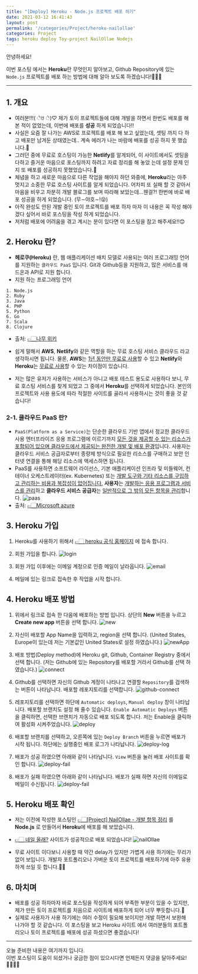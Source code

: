 ```yaml
---
title: "[Deploy] Heroku - Node.js 프로젝트 배포 하기"
date: 2021-03-12 16:41:43
layout: post
permalink: '/categories/Project/heroku-nailollae'
categories: Project
tags: heroku deploy Toy-project NailOllae Nodejs
---
```


안녕하세요!

이번 포스팅 에서는 **Heroku**란 무엇인지 알아보고, Github Repository에 있는 `Node.js` 프로젝트를 배포 하는 방법에 대해 알아 보도록 하겠습니다!👩🏻‍💻


---
## 1. 개요
- 여러분!!!( ்́ꇴ ்̀)♡ 제가 토이 프로젝트들에 대해 개발을 하면서 한번도 배포를 해본 적이 없었는데, 이번에 배포를 **성공** 하게 되었습니다!! 
- 사실은 요즘 잘 나가는 AWS로 프로젝트를 배포 해 보고 싶었는데, 셋팅 까지 다 하고 배포만 남겨둔 상태였는데.. 계속 에러가 나는 바람에 배포를 성공 하지 못 했습니다.🥲
- 그러던 중에 무료로 호스팅이 가능한 **Netlify**를 알게되어, 이 사이트에서도 셋팅을 다하고 즐거운 마음으로 포스팅까지 하려고 자료 정리를 해 놓았 는데 설정 문제 인지 또 배포를 성공하지 못했었습니다.🥲
- 체념을 하고 새로운 마음으로 다른 작업을 해야지 하던 와중에, **Heroku**라는 아주 멋지고 소중한 무료 호스팅 사이트를 알게 되었습니다. 어차피 또 실패 할 것 같아서 마음을 비우고 차분히 개발 블로그를 보며 따라해 보았는데...웬걸?! 한번에 바로 배포 성공을 하게 되었습니다. (무∼야호∼!😝)
- 아직 완성도 안된 개발 중인 토이 프로젝트를 배포 하자 마자 이 내용은 꼭 작성 해야 겠다 싶어서 바로 포스팅을 작성 하게 되었습니다.
- 저처럼 배포에 어려움을 겪고 계시는 분이 있다면 이 포스팅을 참고 해주세요!!😊

## 2. Heroku 란?
- **헤로쿠(Heroku)** 란, 웹 애플리케이션 배치 모델로 사용되는 여러 프로그래밍 언어를 지원하는 `클라우드 PaaS` 입니다. Git과 Github등을 지원하고, 많은 서비스를 애드온과 API로 지원 합니다.
- 지원 하는 프로그래밍 언어
```
1. Node.js
2. Ruby
3. Java
4. PHP
5. Python
6. Go
7. Scala
8. Clojure
```
- 출처: [👉🏻나무 위키](https://namu.wiki/w/Heroku)

- 쉽게 말해서 **AWS**, **Netlify**와 같은 역할을 하는 무료 호스팅 서비스 클라우드 라고 생각하시면 됩니다. 물론, **AWS**는 <U>1년 동안만 무료로 사용</U>할 수 있고 **Netlify**와 **Heroku**는 <U>무료로 사용</U>할 수 있는 차이점이 있습니다.
- 저는 많은 유저가 사용하는 서비스가 아니고 배포 테스트 용도로 사용하다 보니, 무료 호스팅 서비스를 찾게 되었고 그 중에서 **Heroku**를 선택하게 되었습니다. 본인의 프로젝트와 사용 용도에 따라 적절한 사이트를 골라서 사용하시는 것이 좋을 것 같습니다!


### 2-1. 클라우드 PaaS 란?
- `PaaS(Platform as a Service)`는 단순한 클라우드 기반 앱에서 정교한 클라우드 사용 엔터프라이즈 응용 프로그램에 이르기까지 <U>모든 것을 제공할 수 있는 리소스가 포함되어 있으며 클라우드에서 제공되는 완전한 개발 및 배포 환경</U>입니다. 사용자는 클라우드 서비스 공급자로부터 종량제 방식으로 필요한 리소스를 구매하고 보안 인터넷 연결을 통해 해당 리소스에 액세스하면 됩니다. 
- PaaS를 사용하면 소프트웨어 라이선스, 기본 애플리케이션 인프라 및 미들웨어, 컨테이너 오케스트레이터(ex. Kubernetes) 또는 <U>개발 도구와 기타 리소스를 구입하고 관리하는 비용과 복잡성이 없어집니다.</U> **사용자**는 <U>개발하는 응용 프로그램과 서비스를 관리</U>하고 **클라우드 서비스 공급자**는 <U>일반적으로 그 밖의 모든 항목을 관리</U>합니다.
![paas](/assets/images/deploy/paas.png)
- 출처: [👉🏻Microsoft azure](https://azure.microsoft.com/ko-kr/overview/what-is-paas/)


## 3. Heroku 가입
1. Heroku를 사용하기 위해서 [👉🏻 heroku 공식 홈페이지](https://id.heroku.com/login) 에 접속 합니다.

2. 회원 가입을 합니다.
![login](/assets/images/deploy/heroku-account.png)

3. 회원 가입 이후에는 이메일 계정으로 인증 메일이 날라옵니다.
![email](/assets/images/deploy/heroku-email.png)

4. 메일에 있는 링크로 접속한 후 작업을 시작 합니다.

 
## 4. Heroku 배포 방법
1. 위에서 링크로 접속 한 다음에 배포하는 방법 입니다. 상단의 **New** 버튼을 누르고 **Create new app** 버튼을 선택 합니다.
![new](/assets/images/deploy/heroku-new.png)

2. 자신이 배포할 App Name을 입력하고, region을 선택 합니다. (United States, Europe이 있는데 저는 기본값인 United States로 설정 하였습니다.)
![newApp](/assets/images/deploy/heroku-newApp.png)

3. 배포 방법(Deploy method)에 Heroku git, Github, Container Registry 중에서 선택 합니다. (저는 Github에 있는 Repository를 배포할 거라서 Github를 선택 하였습니다.)
![connect](/assets/images/deploy/heroku-connect.png)

4. Github를 선택하면 자신의 Github 계정이 나타나고 연결할 `Repository`를 검색하는 버튼이 나타납니다. 배포할 레포지토리를 선택합니다. 
![github-connect](/assets/images/deploy/heroku-github-connect.png)

5. 레포지토리를 선택하면 하단에 `Automatic deploys`, `Manual deploy` 창이 나타납니다. 배포할 브랜치도 설정 해 줄수 있습니다. `Enable Automatic Deploys` 버튼을 클릭하면, 선택한 브랜치가 자동으로 배포 되도록 합니다. 저는 Enable을 클릭하여 활성화 시켜주었습니다.
![deploy](/assets/images/deploy/heroku-deploy.png)

6. 배포할 브랜치를 선택하고, 오른쪽에 있는 `Deploy Branch` 버튼을 누르면 배포가 시작 됩니다. 하단에는 실행중인 배포 로그가 나타납니다.
![deploy-log](/assets/images/deploy/heroku-deploy-log.png)

7. 배포가 성공 하였으면 아래와 같이 나타납니다. `View` 버튼을 눌러 배포 사이트를 확인 합니다.
![deploy-fail](/assets/images/deploy/heroku-deploy-success.png)

8. 배포가 실패 하였으면 아래와 같이 나타납니다. 배포가 실패 하면 자신의 이메일로 메일이 수신됩니다.
![deploy-fail](/assets/images/deploy/heroku-deploy-fail.png)


## 5. Heroku 배포 확인
- 저는 이전에 작성한 포스팅인 [👉🏻[Project] NailOllae - 개발 항목 정리](https://shinsangeun.github.io/categories/Project/nailollae-2) 를 **Node.js** 로 만들어서 **Heroku**에 배포를 해 보았습니다.
- [👉🏻 네일 올래?](https://nailollae.herokuapp.com/) 사이트가 성공적으로 배포 되었습니다!
![nailOllae](/assets/images/deploy/heroku-nailollae.png)

- 무료 사이트 이다보니 사용할 때 약간 delay가 있지만 가볍게 사용 하기에는 무리가 없어 보입니다. 개발자 포트폴리오나 가벼운 토이 프로젝트를 배포하기에 아주 유용하게 쓰일 듯 합니다.👍🏻


## 6. 마치며
- 배포를 성공 하자마자 바로 포스팅을 작성하게 되어 부족한 부분이 있을 수 있지만, 제가 만든 토이 프로젝트를 처음으로 사이트에 배포하게 되어 너무 뿌듯합니다.🤩
- 실제로 사용자가 사용 하기에는 여러 수정이 필요해 보이지만 개발 하면서 보완해 나가야 할 것 같습니다. 이 포스팅을 보고 Heroku 사이트 에서 여러분들의 포트폴리오나 토이 프로젝트를 배포에 성공 하셨으면 좋겠습니다!


-----

오늘 준비한 내용은 여기까지 입니다.  
이번 포스팅이 도움이 되셨거나 궁금한 점이 있으시다면 언제든지 댓글을 달아주세요!👩🏻‍💻💕




